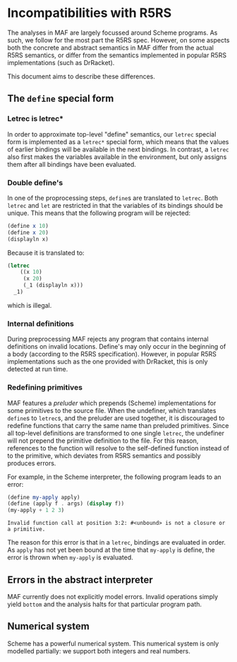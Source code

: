 Incompatibilities with R5RS
=============================

The analyses in MAF are largely focussed around Scheme programs. As such, we follow for the most part the R5RS spec. 
However, on some aspects both the concrete and abstract semantics in MAF differ from the actual R5RS semantics, or differ from the semantics implemented in popular R5RS implementations (such as DrRacket).

This document aims to describe these differences. 

## The `define` special form

### Letrec is letrec*

In order to approximate top-level "define" semantics, our `letrec` special form is implemented as a `letrec*` special form, which means that the values of earlier bindings will be available in the next bindings. In contrast, a `letrec` also first makes the variables available in the environment, but only assigns them after all bindings have been evaluated.

### Double define's

In one of the proprocessing steps, `define`s are translated to `letrec`. Both `letrec` and `let` are restricted in that the variables of its bindings should be unique. This means that the following program will be rejected:

```scheme
(define x 10)
(define x 20)
(displayln x)
```

Because it is translated to: 

```scheme 
(letrec 
    ((x 10)
     (x 20)
     (_1 (displayln x)))
  _1)
```

which is illegal.

### Internal definitions 

During preprocessing MAF rejects any program that contains internal definitions on invalid locations. Define's may only occur in the beginning of a body (according to the R5RS specification). However, in popular R5RS implementations such as the one provided with DrRacket, this is only detected at run time. 

### Redefining primitives

MAF features a _preluder_ which prepends (Scheme) implementations for some primitives to the source file.
When the undefiner, which translates `define`s to `letrec`s, and the preluder are used together, it is discouraged to redefine functions that carry the same name than preluded primitives.
Since all top-level definitions are transformed to one single `letrec`, the undefiner will not prepend the primitive definition to the file.
For this reason, references to the function will resolve to the self-defined function instead of to the primitive, which deviates from R5RS semantics and possibly produces errors.

For example, in the Scheme interpreter, the following program leads to an error:

```scheme
(define my-apply apply)
(define (apply f . args) (display f))
(my-apply + 1 2 3)
```

```
Invalid function call at position 3:2: #<unbound> is not a closure or a primitive.
```

The reason for this error is that in a `letrec`, bindings are evaluated in order. As `apply` has not yet been bound at the time that `my-apply` is define, the error is thrown when `my-apply` is evaluated.

## Errors in the abstract interpreter

MAF currently does not explicitly model errors. Invalid operations simply yield `bottom` and the analysis halts for that particular program path.

## Numerical system

Scheme has a powerful numerical system. This numerical system is only modelled partially: we support both integers and real numbers. 


